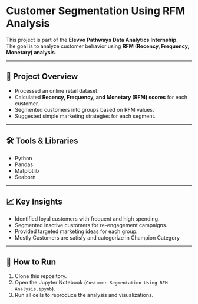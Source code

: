 # Customer Segmentation Using RFM Analysis

This project is part of the **Elevvo Pathways Data Analytics Internship**.  
The goal is to analyze customer behavior using **RFM (Recency, Frequency, Monetary) analysis**.

---

## 📌 Project Overview
- Processed an online retail dataset.
- Calculated **Recency, Frequency, and Monetary (RFM) scores** for each customer.
- Segmented customers into groups based on RFM values.
- Suggested simple marketing strategies for each segment.

---

## 🛠 Tools & Libraries
- Python
- Pandas
- Matplotlib
- Seaborn

---

## 📈 Key Insights
- Identified loyal customers with frequent and high spending.
- Segmented inactive customers for re-engagement campaigns.
- Provided targeted marketing ideas for each group.
- Mostly Customers are satisfy and categorize in Champion Category

---

## 🚀 How to Run
1. Clone this repository.
2. Open the Jupyter Notebook (`Customer Segmentation Using RFM Analysis.ipynb`).
3. Run all cells to reproduce the analysis and visualizations.
